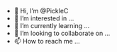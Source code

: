 - 👋 Hi, I’m @PickleC
- 👀 I’m interested in ...
- 🌱 I’m currently learning ...
- 💞️ I’m looking to collaborate on ...
- 📫 How to reach me ...

<!---
PickleC/PickleC is a ✨ special ✨ repository because its `README.md` (this file) appears on your GitHub profile.
You can click the Preview link to take a look at your changes.
--->
